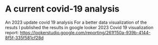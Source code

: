 # A current covid-19 analysis

An 2023 update covid 19 analysis 
For a better data visualization of the resuts I published the results in google looker
2023 Covid 19 visualization report: https://lookerstudio.google.com/reporting/261f150a-939b-4144-8f5f-335f581cf28d 